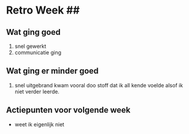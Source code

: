 # Retro Week \##

## Wat ging goed
1. snel gewerkt
2. communicatie ging

## Wat ging er minder goed
1. snel uitgebrand kwam vooral doo stoff dat ik all kende voelde alsof ik niet verder leerde.

## Actiepunten voor volgende week
* weet ik eigenlijk niet
